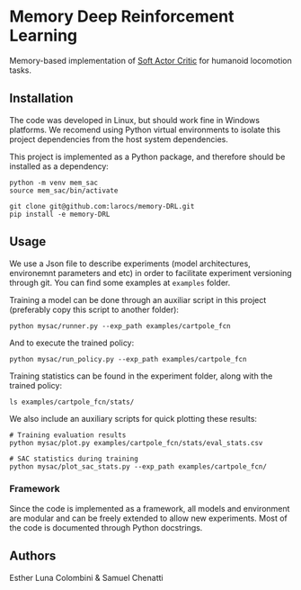 # Memory Deep Reinforcement Learning

Memory-based implementation of [Soft Actor Critic](https://arxiv.org/abs/1801.01290) for humanoid locomotion tasks.

## Installation

The code was developed in Linux, but should work fine in Windows platforms.
We recomend using Python virtual environments to isolate this project dependencies from the host system dependencies.

This project is implemented as a Python package, and therefore should be installed as a dependency:

```shell
python -m venv mem_sac
source mem_sac/bin/activate

git clone git@github.com:larocs/memory-DRL.git
pip install -e memory-DRL
```

## Usage

We use a Json file to describe experiments (model architectures, environemnt parameters and etc) in order to facilitate experiment versioning through git. You can find some examples at `examples` folder. 

Training a model can be done through an auxiliar script in this project (preferably copy this script to another folder):

```shell
python mysac/runner.py --exp_path examples/cartpole_fcn
```

And to execute the trained policy:
```shell
python mysac/run_policy.py --exp_path examples/cartpole_fcn
```

Training statistics can be found in the experiment folder, along with the trained policy:
```shell
ls examples/cartpole_fcn/stats/
```

We also include an auxiliary scripts for quick plotting these results:
```shell
# Training evaluation results
python mysac/plot.py examples/cartpole_fcn/stats/eval_stats.csv

# SAC statistics during training
python mysac/plot_sac_stats.py --exp_path examples/cartpole_fcn/
```

### Framework

Since the code is implemented as a framework, all models and environment are modular and can be freely extended to allow new experiments. Most of the code is documented through Python docstrings. 
## Authors

Esther Luna Colombini & Samuel Chenatti